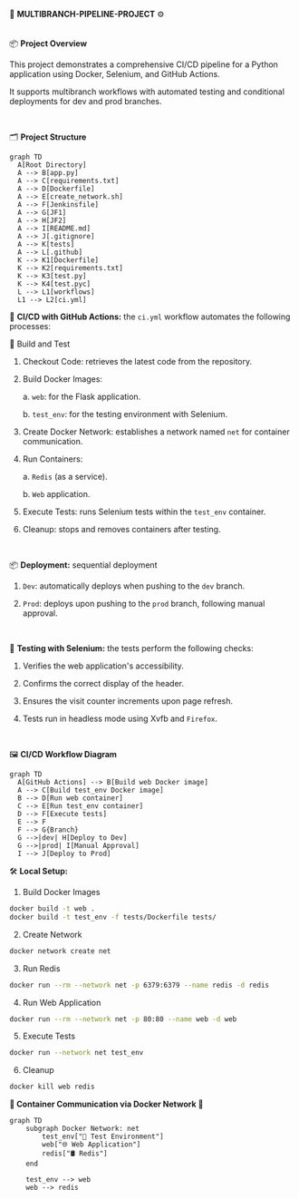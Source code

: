 🤖 **MULTIBRANCH-PIPELINE-PROJECT** ⚙️
<br><br><br>
📦 **Project Overview**

This project demonstrates a comprehensive CI/CD pipeline for a Python application using Docker, Selenium, and GitHub Actions.

It supports multibranch workflows with automated testing and conditional deployments for dev and prod branches.

<br>

🗂️ **Project Structure**

```mermaid
graph TD
  A[Root Directory]
  A --> B[app.py]
  A --> C[requirements.txt]
  A --> D[Dockerfile]
  A --> E[create_network.sh]
  A --> F[Jenkinsfile]
  A --> G[JF1]
  A --> H[JF2]
  A --> I[README.md]
  A --> J[.gitignore]
  A --> K[tests]
  A --> L[.github]
  K --> K1[Dockerfile]
  K --> K2[requirements.txt]
  K --> K3[test.py]
  K --> K4[test.pyc]
  L --> L1[workflows]
  L1 --> L2[ci.yml]
```

🚀 **CI/CD with GitHub Actions:** the `ci.yml` workflow automates the following processes:

🔨 Build and Test

1. Checkout Code: retrieves the latest code from the repository.
2. Build Docker Images:
   
   a. `web`: for the Flask application.
   
   b. `test_env`: for the testing environment with Selenium.
   
3. Create Docker Network: establishes a network named `net` for container communication.
   
4. Run Containers:
   
   a. `Redis` (as a service).
   
   b. `Web` application.

5. Execute Tests: runs Selenium tests within the `test_env` container.
   
6. Cleanup: stops and removes containers after testing.
<br>

📦 **Deployment:** sequential deployment

1. `Dev`: automatically deploys when pushing to the `dev` branch.
   
2. `Prod`: deploys upon pushing to the `prod` branch, following manual approval.
<br>

🧪 **Testing with Selenium:** the tests perform the following checks:

1. Verifies the web application's accessibility.
   
2. Confirms the correct display of the header.

3. Ensures the visit counter increments upon page refresh.

4. Tests run in headless mode using Xvfb and `Firefox`.
<br>

🖼️ **CI/CD Workflow Diagram**

```mermaid
graph TD
  A[GitHub Actions] --> B[Build web Docker image]
  A --> C[Build test_env Docker image]
  B --> D[Run web container]
  C --> E[Run test_env container]
  D --> F[Execute tests]
  E --> F
  F --> G{Branch}
  G -->|dev| H[Deploy to Dev]
  G -->|prod| I[Manual Approval]
  I --> J[Deploy to Prod]
```

🛠️ **Local Setup:**
1. Build Docker Images
```bash
docker build -t web .
docker build -t test_env -f tests/Dockerfile tests/
```

2. Create Network
```bash
docker network create net
```

3. Run Redis
```bash
docker run --rm --network net -p 6379:6379 --name redis -d redis
```

4. Run Web Application
```bash
docker run --rm --network net -p 80:80 --name web -d web
```

5. Execute Tests
```bash
docker run --network net test_env
```

6. Cleanup
```bash
docker kill web redis
```

**🐳 Container Communication via Docker Network 🔗**

```mermaid
graph TD
    subgraph Docker Network: net
        test_env["🧪 Test Environment"]
        web["🌐 Web Application"]
        redis["🛢️ Redis"]
    end

    test_env --> web
    web --> redis
```
